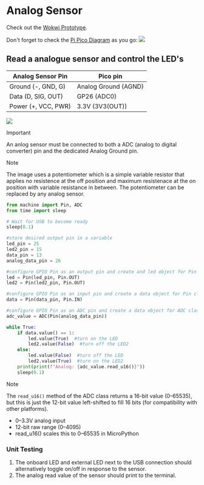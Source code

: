 # Analog Sensor

Check out the [Wokwi Prototype](https://wokwi.com/projects/431255923839413249).

Don't forget to check the [Pi Pico Diagram](../Raspberry-Pi-Pico-pinout-diagram.svg) as you go:
![](../Raspberry-Pi-Pico-pinout-diagram.svg)

## Read a analogue sensor and control the LED's

| Analog Sensor Pin   | Pico pin             |
| ------------------- | -------------------- |
| Ground (-, GND, G)  | Analog Ground (AGND) |
| Data (D, SIG, OUT)  | GP26 (ADC0)          |
| Power (+, VCC, PWR) | 3.3V (3V3(OUT))      |

![](images/analog_sensor.png)

> [!Important]
> An anlog sensor must be connected to both a ADC (analog to digital converter) pin and the dedicated Analog Ground pin.

> [!Note]
> The image uses a potentiometer which is a simple variable resistor that applies no resistence at the off position and maximum resistenace at the on position with variable resistance in between. The potentiometer can be replaced by any analog sensor.

```python
from machine import Pin, ADC
from time import sleep

# Wait for USB to become ready
sleep(0.1)

#store desired output pin in a variable
led_pin = 25
led2_pin = 15
data_pin = 13
analog_data_pin = 26

#configure GPIO Pin as an output pin and create and led object for Pin class
led = Pin(led_pin, Pin.OUT)
led2 = Pin(led2_pin, Pin.OUT)

#configure GPIO Pin as an input pin and create a data object for Pin class
data = Pin(data_pin, Pin.IN)

#configure GPIO Pin as an ADC pin and create a data object for ADC class that is a composition of the Pin class
adc_value = ADC(Pin(analog_data_pin))

while True:
    if data.value() == 1:
        led.value(True)  #turn on the LED
        led2.value(False)  #turn off the LED2
    else:
        led.value(False)  #turn off the LED
        led2.value(True)  #turn on the LED2
    print(print(f"Analog: {adc_value.read_u16()}"))
    sleep(0.1)
```

> [!Note]
> The `read_u16()` method of the ADC class returns a 16-bit value (0–65535), but this is just the 12-bit value left-shifted to fill 16 bits (for compatibility with other platforms).
>
> - 0–3.3V analog input
> - 12-bit raw range (0–4095)
> - read_u16() scales this to 0–65535 in MicroPython

### Unit Testing

1. The onboard LED and external LED next to the USB connection should alternatively toggle on/off in response to the sensor.
2. The analog read value of the sensor should print to the terminal.
